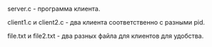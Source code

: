 server.c - программа клиента.

client1.c и client2.c - два клиента соответственно с разными pid.

file.txt и file2.txt - два разных файла для клиентов для удобства.

